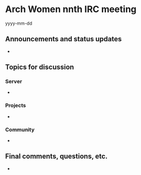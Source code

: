 # Arch Women nnth IRC meeting

yyyy-mm-dd

## Announcements and status updates

*

## Topics for discussion

### Server

*

### Projects

*

### Community

*

## Final comments, questions, etc.

*
